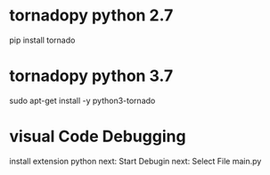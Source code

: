 # tornadopy python 2.7
pip install tornado


# tornadopy python 3.7
sudo apt-get install -y python3-tornado


# visual Code Debugging
install extension python
next: Start Debugin
next: Select File main.py
